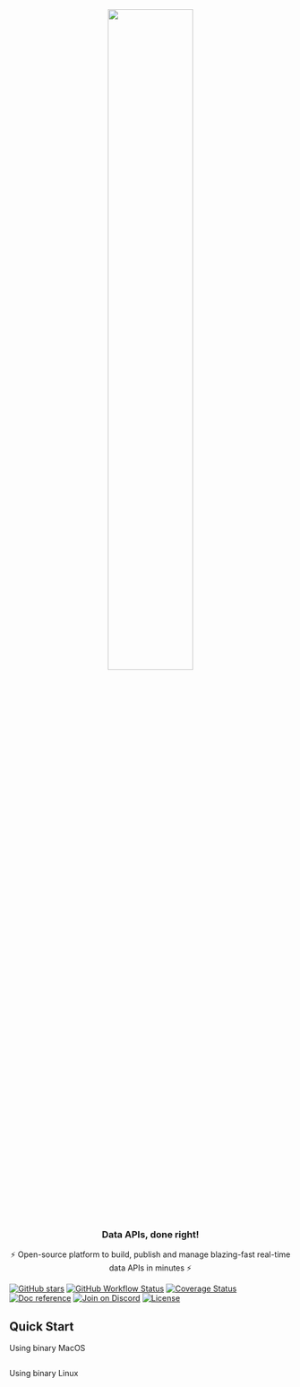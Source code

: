 <p align="center" style="padding-top: 10px; padding-bottom: 10px;">
    <img src="https://getdozer.io/assets/logo-green.svg" width=55% href="https://https://getdozer.io/" target="_">
</p>

<h3 align="center">
     Data APIs, done right!
</h3>
<p align="center">
     ⚡️ Open-source platform to build, publish and manage blazing-fast real-time data APIs in minutes ⚡️
</p>

[//]: # (Badges for md)
[//]: # (Reference: https://shields.io/)
[![GitHub stars](https://img.shields.io/github/stars/getdozer/dozer?style=social&label=Star&maxAge=2592000)](https://gitHub.com/getdozer/dozer/stargazers/)
[![GitHub Workflow Status](https://img.shields.io/github/workflow/status/getdozer/dozer/Dozer%20CI?style=flat)](https://github.com/getdozer/dozer/actions/workflows/dozer.yaml)
[![Coverage Status](https://coveralls.io/repos/github/getdozer/dozer/badge.svg?branch=main&t=kZMYaV)](https://coveralls.io/github/getdozer/dozer?branch=main)
[![Doc reference](https://img.shields.io/badge/doc-reference-green?style=flat)]()
[![Join on Discord](https://img.shields.io/badge/join-on%20discord-primary?style=flat)]()
[![License](https://img.shields.io/badge/license-ELv2-informational?style=flat)](https://github.com/getdozer/dozer/blob/main/LICENSE.txt)

[//]: # (Badges for html)
[//]: # (<p align="center">)
[//]: # (  <a href="https://gitHub.com/getdozer/dozer/stargazers/" target="_"><img src="https://img.shields.io/github/stars/getdozer/dozer?style=social&label=Star&maxAge=2592000" alt="stars"></a>)
[//]: # (  <a href="https://github.com/getdozer/dozer/actions/workflows/dozer.yaml" target="_"><img src="https://img.shields.io/github/workflow/status/getdozer/dozer/Dozer%20CI?style=flat" alt="build"></a>)
[//]: # (  <a href="https://coveralls.io/github/getdozer/dozer?branch=main" target="_"><img src="https://coveralls.io/repos/github/getdozer/dozer/badge.svg?branch=main&t=kZMYaV" alt="Coverage Status"></a>)
[//]: # (  <a><img src="https://img.shields.io/badge/doc-reference-green" alt="Doc reference"></a>)
[//]: # (  <a><img src="https://img.shields.io/badge/join-on%20discord-primary" alt="Join on Discord"></a>)
[//]: # (  <a href="https://github.com/meilisearch/meilisearch/blob/main/LICENSE" target="_"><img src="https://img.shields.io/badge/license-ELv2-informational" alt="License"></a>)
[//]: # (</p>)

## Quick Start

Using binary MacOS
```

```
Using binary Linux
```

```
